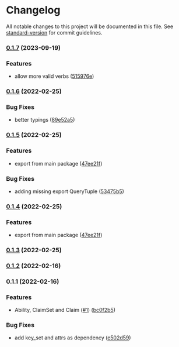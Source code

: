 # Changelog

All notable changes to this project will be documented in this file. See [standard-version](https://github.com/conventional-changelog/standard-version) for commit guidelines.

### [0.1.7](https://github.com/eturino/claims.py/compare/v0.1.6...v0.1.7) (2023-09-19)


### Features

* allow more valid verbs ([515976e](https://github.com/eturino/claims.py/commit/515976ee07b592fe0359f9c08649ebe44146d8db))

### [0.1.6](https://github.com/eturino/claims.py/compare/v0.1.5...v0.1.6) (2022-02-25)


### Bug Fixes

* better typings ([89e52a5](https://github.com/eturino/claims.py/commit/89e52a54c47cc0356d1e8ce2c077230583d8dad1))

### [0.1.5](https://github.com/eturino/claims.py/compare/v0.1.3...v0.1.5) (2022-02-25)


### Features

* export from main package ([47ee21f](https://github.com/eturino/claims.py/commit/47ee21fbde86641013210a65dda3ee2ca3f1a83a))


### Bug Fixes

* adding missing export QueryTuple ([53475b5](https://github.com/eturino/claims.py/commit/53475b5cb3c76887671b6ef91d878e27e257685d))

### [0.1.4](https://github.com/eturino/claims.py/compare/v0.1.3...v0.1.4) (2022-02-25)


### Features

* export from main package ([47ee21f](https://github.com/eturino/claims.py/commit/47ee21fbde86641013210a65dda3ee2ca3f1a83a))

### [0.1.3](https://github.com/eturino/claims.py/compare/v0.1.2...v0.1.3) (2022-02-25)

### [0.1.2](https://github.com/eturino/claims.py/compare/v0.1.1...v0.1.2) (2022-02-16)

### 0.1.1 (2022-02-16)


### Features

* Ability, ClaimSet and Claim ([#1](https://github.com/eturino/claims.py/issues/1)) ([bc0f2b5](https://github.com/eturino/claims.py/commit/bc0f2b5c19a6f3b30a5355d127bff7fa4a7f27b0))


### Bug Fixes

* add key_set and attrs as dependency ([e502d59](https://github.com/eturino/claims.py/commit/e502d59cf58b2a14d179e5d44c00c9d0ebdb00b6))
